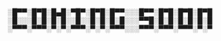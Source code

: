 ░█▀▀░█▀█░█▄█░▀█▀░█▀█░█▀▀░░░█▀▀░█▀█░█▀█░█▀█
░█░░░█░█░█░█░░█░░█░█░█░█░░░▀▀█░█░█░█░█░█░█
░▀▀▀░▀▀▀░▀░▀░▀▀▀░▀░▀░▀▀▀░░░▀▀▀░▀▀▀░▀▀▀░▀░▀
